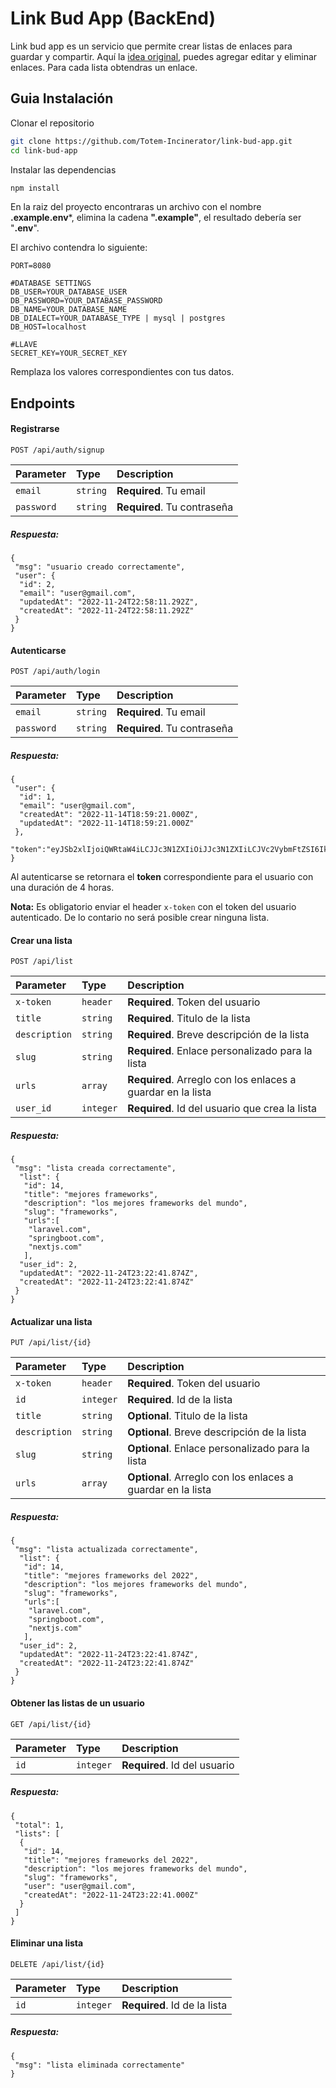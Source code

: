 
# Link Bud App (BackEnd)

Link bud app es un servicio que permite crear listas de enlaces para guardar y compartir.
Aquí la [idea original](https://projectbook.code.brettchalupa.com/web-apps/linkbud.html), puedes agregar editar y eliminar enlaces. 
Para cada lista obtendras un enlace.


## Guia Instalación


Clonar el repositorio

```bash
git clone https://github.com/Totem-Incinerator/link-bud-app.git
cd link-bud-app
```

Instalar las dependencias
```bash
npm install
```

En la raiz del proyecto encontraras un archivo con el nombre **.example.env***, elimina la cadena **".example"**, el resultado debería ser "**.env**".

El archivo contendra lo siguiente:
```enviroment
PORT=8080

#DATABASE SETTINGS
DB_USER=YOUR_DATABASE_USER
DB_PASSWORD=YOUR_DATABASE_PASSWORD
DB_NAME=YOUR_DATABASE_NAME
DB_DIALECT=YOUR_DATABASE_TYPE | mysql | postgres 
DB_HOST=localhost

#LLAVE
SECRET_KEY=YOUR_SECRET_KEY
```
Remplaza los valores correspondientes con tus datos.


## Endpoints

#### Registrarse

```http
POST /api/auth/signup
```

| Parameter | Type     | Description                |
| :-------- | :------- | :------------------------- |
| `email` | `string` | **Required**. Tu email |
| `password` | `string` | **Required**. Tu contraseña |

##### Respuesta:
```
{
 "msg": "usuario creado correctamente",
 "user": {
  "id": 2,
  "email": "user@gmail.com",
  "updatedAt": "2022-11-24T22:58:11.292Z",
  "createdAt": "2022-11-24T22:58:11.292Z"
 }
}
```

#### Autenticarse

```http
POST /api/auth/login
```

| Parameter | Type     | Description                       |
| :-------- | :------- | :-------------------------------- |
| `email` | `string` | **Required**. Tu email |
| `password` | `string` | **Required**. Tu contraseña |

##### Respuesta:
```
{
 "user": {
  "id": 1,
  "email": "user@gmail.com",
  "createdAt": "2022-11-14T18:59:21.000Z",
  "updatedAt": "2022-11-14T18:59:21.000Z"
 },
 "token":"eyJSb2xlIjoiQWRtaW4iLCJJc3N1ZXIiOiJJc3N1ZXIiLCJVc2VybmFtZSI6IkphdmFJblVzZSIsImV4cCI6MTY2OTMzMTI0NCwiaWF0IjoxNjY5MzMxMjQ0fQ"
}
```

Al autenticarse se retornara el **token** correspondiente para el usuario
con una duración de 4 horas. 

**Nota:** Es obligatorio enviar el header ```x-token``` con el token del usuario autenticado.
De lo contario no será posible crear ninguna lista.


#### Crear una lista
```http
POST /api/list
```
| Parameter | Type     | Description                |
| :-------- | :------- | :------------------------- |
| `x-token` | `header` | **Required**. Token del usuario |
| `title` | `string` | **Required**. Titulo de la lista |
| `description` | `string` | **Required**. Breve descripción de la lista |
| `slug` | `string` | **Required**. Enlace personalizado para la lista |
| `urls` | `array` | **Required**. Arreglo con los enlaces a guardar en la lista |
| `user_id` | `integer` | **Required**. Id del usuario que crea la lista |

##### Respuesta:
```
{
 "msg": "lista creada correctamente",
  "list": {
   "id": 14,
   "title": "mejores frameworks",
   "description": "los mejores frameworks del mundo",
   "slug": "frameworks",
   "urls":[
    "laravel.com",
    "springboot.com",
    "nextjs.com"
   ],
  "user_id": 2,
  "updatedAt": "2022-11-24T23:22:41.874Z",
  "createdAt": "2022-11-24T23:22:41.874Z"
 }
}
```


#### Actualizar una lista
```http
PUT /api/list/{id}
```
| Parameter | Type     | Description                |
| :-------- | :------- | :------------------------- |
| `x-token` | `header` | **Required**. Token del usuario |
| `id` | `integer` | **Required**. Id de la lista |
| `title` | `string` | **Optional**. Titulo de la lista |
| `description` | `string` | **Optional**. Breve descripción de la lista |
| `slug` | `string` | **Optional**. Enlace personalizado para la lista |
| `urls` | `array` | **Optional**. Arreglo con los enlaces a guardar en la lista |

##### Respuesta:
```
{
 "msg": "lista actualizada correctamente",
  "list": {
   "id": 14,
   "title": "mejores frameworks del 2022",
   "description": "los mejores frameworks del mundo",
   "slug": "frameworks",
   "urls":[
    "laravel.com",
    "springboot.com",
    "nextjs.com"
   ],
  "user_id": 2,
  "updatedAt": "2022-11-24T23:22:41.874Z",
  "createdAt": "2022-11-24T23:22:41.874Z"
 }
}
```


#### Obtener las listas de un usuario
```http
GET /api/list/{id}
```
| Parameter | Type     | Description                |
| :-------- | :------- | :------------------------- |
| `id` | `integer` | **Required**. Id del usuario |

##### Respuesta:
```
{
 "total": 1,
 "lists": [
  {
   "id": 14,
   "title": "mejores frameworks del 2022",
   "description": "los mejores frameworks del mundo",
   "slug": "frameworks",
   "user": "user@gmail.com",
   "createdAt": "2022-11-24T23:22:41.000Z"
  }
 ]
}
```

#### Eliminar una lista
```http
DELETE /api/list/{id}
```
| Parameter | Type     | Description                |
| :-------- | :------- | :------------------------- |
| `id` | `integer` | **Required**. Id de la lista |

##### Respuesta:
```
{
 "msg": "lista eliminada correctamente"
}
```
